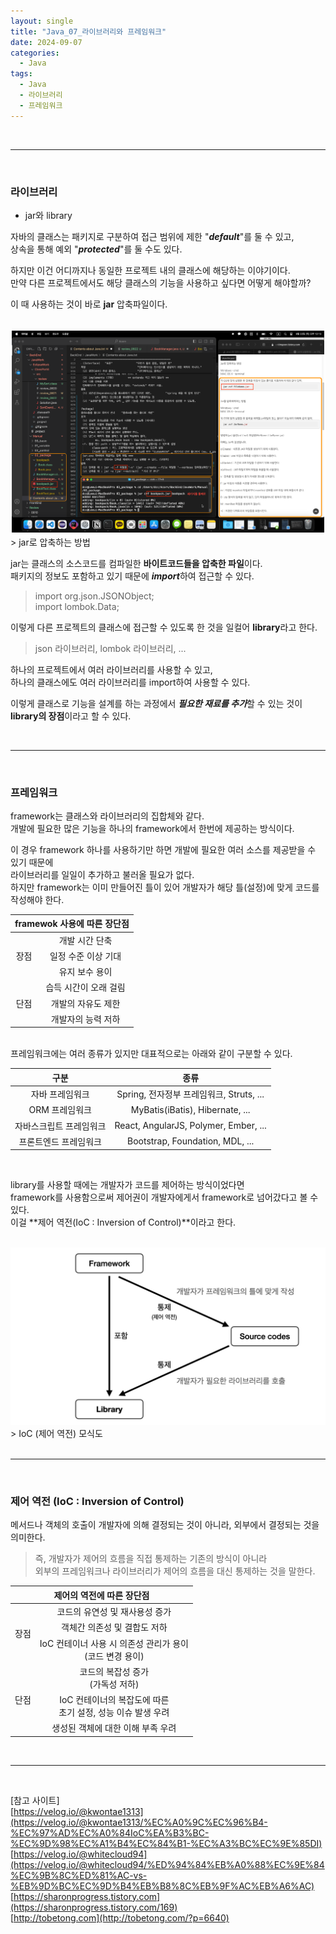 ```yaml
---
layout: single
title: "Java_07_라이브러리와 프레임워크"
date: 2024-09-07
categories:
  - Java
tags:
  - Java
  - 라이브러리
  - 프레임워크
---
```


<br>

---

<br>

### 라이브러리


- jar와 library

자바의 클래스는 패키지로 구분하여 접근 범위에 제한 "***default***"를 둘 수 있고, <br>
상속을 통해 예외 "***protected***"를 둘 수도 있다. <br>

하지만 이건 어디까지나 동일한 프로젝트 내의 클래스에 해당하는 이야기이다. <br>
만약 다른 프로젝트에서도 해당 클래스의 기능을 사용하고 싶다면 어떻게 해야할까? <br>

이 때 사용하는 것이 바로 **jar** 압축파일이다. 
<br><br>

<div class="image-container" style="border: 2px solid white;">
    <img class="image-medium" src="/assets/image/2024-08-09-Java-Package-03.png">
</div>
> jar로 압축하는 방법

<br>

jar는 클래스의 소스코드를 컴파일한 **바이트코드들을 압축한 파일**이다. <br>
패키지의 정보도 포함하고 있기 때문에 ***import***하여 접근할 수 있다. <br>
> import org.json.JSONObject; <br>
import lombok.Data;

이렇게 다른 프로젝트의 클래스에 접근할 수 있도록 한 것을 일컬어 **library**라고 한다. <br>
> json 라이브러리, lombok 라이브러리, ...

하나의 프로젝트에서 여러 라이브러리를 사용할 수 있고, <br>
하나의 클래스에도 여러 라이브러리를 import하여 사용할 수 있다. <br>

이렇게 클래스로 기능을 설계를 하는 과정에서 ***필요한 재료를 추가***할 수 있는 것이 **library의 장점**이라고 할 수 있다. <br>

<br>
<hr>
<br>

### 프레임워크

framework는 클래스와 라이브러리의 집합체와 같다. <br>
개발에 필요한 많은 기능을 하나의 framework에서 한번에 제공하는 방식이다. <br>

이 경우 framework 하나를 사용하기만 하면 개발에 필요한 여러 소스를 제공받을 수 있기 때문에 <br>
라이브러리를 일일이 추가하고 불러올 필요가 없다. <br>
하지만 framework는 이미 만들어진 틀이 있어 개발자가 해당 틀(설정)에 맞게 코드를 작성해야 한다. <br>

<style>
    table {
        width: 35rem;
    }
    th, td {
        text-align: center
    }
</style>

<table>
    <thead>
        <tr>
            <th colspan="2">framewok 사용에 따른 장단점</th>
            <!-- <th></th> -->
        </tr>
    </thead>
    <tbody>
        <tr>
            <td rowspan="3">장점</td>
            <td>개발 시간 단축</td>
        </tr>
        <tr>
            <!-- <td></td> -->
            <td>일정 수준 이상 기대</td>
        </tr>
        <tr>
            <!-- <td>X</td> -->
            <td>유지 보수 용이</td>
        </tr>
        <tr>
            <td rowspan="3">단점</td>
            <td>습득 시간이 오래 걸림</td>
        </tr>
        <tr>
            <!-- <td>X</td> -->
            <td>개발의 자유도 제한</td>
        </tr>
        <tr>
            <!-- <td>X</td> -->
            <td>개발자의 능력 저하</td>
        </tr>
    </tbody>
</table>

<br>
프레임워크에는 여러 종류가 있지만 대표적으로는 아래와 같이 구분할 수 있다.

<table>
    <thead>
        <tr>
            <th>구분</th>
            <th>종류</th>
        </tr>
    </thead>
    <tbody>
        <tr>
            <td>자바 프레임워크</td>
            <td>Spring, 전자정부 프레임워크, Struts, ...</td>
        </tr>
        <tr>
            <td>ORM 프레임워크</td>
            <td>MyBatis(iBatis), Hibernate, ...</td>
        </tr>
        <tr>
            <td>자바스크립트 프레임워크</td>
            <td>React, AngularJS, Polymer, Ember, ...</td>
        </tr>
        <tr>
            <td>프론트엔드 프레임워크</td>
            <td>Bootstrap, Foundation, MDL, ...</td>
        </tr>
    </tbody>
</table>

<br>


library를 사용할 때에는 개발자가 코드를 제어하는 방식이었다면 <br>
framework를 사용함으로써 제어권이 개발자에게서 framework로 넘어갔다고 볼 수 있다. <br>
이걸 **제어 역전(IoC : Inversion of Control)**이라고 한다. <br>


<br>
<div class="image-container">
    <img class="image-medium" src="/assets/image/2024-10-13-Framework_Library.png">
</div>
> IoC (제어 역전) 모식도 <br>

<br>
<hr>
<br>

### 제어 역전 (IoC : Inversion of Control)
메서드나 객체의 호출이 개발자에 의해 결정되는 것이 아니라, 외부에서 결정되는 것을 의미한다. <br>

> 즉, 개발자가 제어의 흐름을 직접 통제하는 기존의 방식이 아니라 <br>
외부의 프레임워크나 라이브러리가 제어의 흐름을 대신 통제하는 것을 말한다. <br>


<table>
    <thead>
        <tr>
            <th colspan="2">제어의 역전에 따른 장단점</th>
            <!-- <th></th> -->
        </tr>
    </thead>
    <tbody>
        <tr>
            <td rowspan="3">장점</td>
            <td>코드의 유연성 및 재사용성 증가</td>
        </tr>
        <tr>
            <!-- <td></td> -->
            <td>객체간 의존성 및 결합도 저하</td>
        </tr>
        <tr>
            <!-- <td></td> -->
            <td>IoC 컨테이너 사용 시 의존성 관리가 용이<br>(코드 변경 용이)</td>
        </tr>
        <tr>
            <td rowspan="3">단점</td>
            <td>코드의 복잡성 증가<br>(가독성 저하)</td>
        </tr>
        <tr>
            <!-- <td></td> -->
            <td>IoC 컨테이너의 복잡도에 따른<br>초기 설정, 성능 이슈 발생 우려</td>
        </tr>
        <tr>
            <!-- <td></td> -->
            <td>생성된 객체에 대한 이해 부족 우려 </td>
        </tr>
    </tbody>
</table>


<br>
<hr>
<br>

[참고 사이트]<br>
[https://velog.io/@kwontae1313](https://velog.io/@kwontae1313/%EC%A0%9C%EC%96%B4-%EC%97%AD%EC%A0%84IoC%EA%B3%BC-%EC%9D%98%EC%A1%B4%EC%84%B1-%EC%A3%BC%EC%9E%85DI) <br>
[https://velog.io/@whitecloud94](https://velog.io/@whitecloud94/%ED%94%84%EB%A0%88%EC%9E%84%EC%9B%8C%ED%81%AC-vs-%EB%9D%BC%EC%9D%B4%EB%B8%8C%EB%9F%AC%EB%A6%AC) <br>
[https://sharonprogress.tistory.com](https://sharonprogress.tistory.com/169) <br>
[http://tobetong.com](http://tobetong.com/?p=6640) <br>